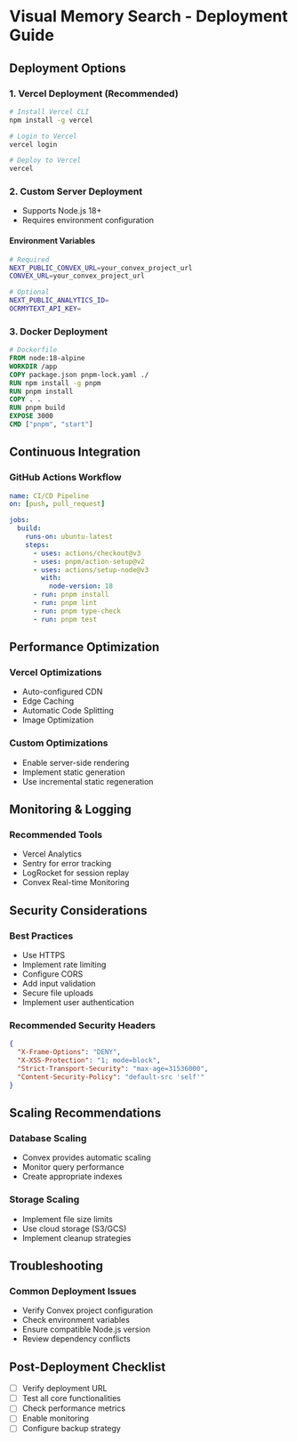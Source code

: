# Visual Memory Search - Deployment Guide

## Deployment Options

### 1. Vercel Deployment (Recommended)
```bash
# Install Vercel CLI
npm install -g vercel

# Login to Vercel
vercel login

# Deploy to Vercel
vercel
```

### 2. Custom Server Deployment
- Supports Node.js 18+
- Requires environment configuration

#### Environment Variables
```bash
# Required
NEXT_PUBLIC_CONVEX_URL=your_convex_project_url
CONVEX_URL=your_convex_project_url

# Optional
NEXT_PUBLIC_ANALYTICS_ID=
OCRMYTEXT_API_KEY=
```

### 3. Docker Deployment
```dockerfile
# Dockerfile
FROM node:18-alpine
WORKDIR /app
COPY package.json pnpm-lock.yaml ./
RUN npm install -g pnpm
RUN pnpm install
COPY . .
RUN pnpm build
EXPOSE 3000
CMD ["pnpm", "start"]
```

## Continuous Integration

### GitHub Actions Workflow
```yaml
name: CI/CD Pipeline
on: [push, pull_request]

jobs:
  build:
    runs-on: ubuntu-latest
    steps:
      - uses: actions/checkout@v3
      - uses: pnpm/action-setup@v2
      - uses: actions/setup-node@v3
        with:
          node-version: 18
      - run: pnpm install
      - run: pnpm lint
      - run: pnpm type-check
      - run: pnpm test
```

## Performance Optimization

### Vercel Optimizations
- Auto-configured CDN
- Edge Caching
- Automatic Code Splitting
- Image Optimization

### Custom Optimizations
- Enable server-side rendering
- Implement static generation
- Use incremental static regeneration

## Monitoring & Logging

### Recommended Tools
- Vercel Analytics
- Sentry for error tracking
- LogRocket for session replay
- Convex Real-time Monitoring

## Security Considerations

### Best Practices
- Use HTTPS
- Implement rate limiting
- Configure CORS
- Add input validation
- Secure file uploads
- Implement user authentication

### Recommended Security Headers
```json
{
  "X-Frame-Options": "DENY",
  "X-XSS-Protection": "1; mode=block",
  "Strict-Transport-Security": "max-age=31536000",
  "Content-Security-Policy": "default-src 'self'"
}
```

## Scaling Recommendations

### Database Scaling
- Convex provides automatic scaling
- Monitor query performance
- Create appropriate indexes

### Storage Scaling
- Implement file size limits
- Use cloud storage (S3/GCS)
- Implement cleanup strategies

## Troubleshooting

### Common Deployment Issues
- Verify Convex project configuration
- Check environment variables
- Ensure compatible Node.js version
- Review dependency conflicts

## Post-Deployment Checklist
- [ ] Verify deployment URL
- [ ] Test all core functionalities
- [ ] Check performance metrics
- [ ] Enable monitoring
- [ ] Configure backup strategy